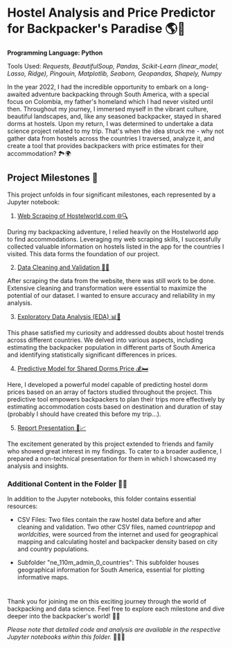 # Hostel Analysis and Price Predictor for Backpacker's Paradise 🌎🎒

**Programming Language: Python**

Tools Used: *Requests, BeautifulSoup, Pandas, Scikit-Learn (linear_model, Lasso, Ridge), Pingouin, Matplotlib, Seaborn, Geopandas, Shapely, Numpy*

In the year 2022, I had the incredible opportunity to embark on a long-awaited adventure backpacking through South America, with a special focus on Colombia, my father's homeland which I had never visited until then. Throughout my journey, I immersed myself in the vibrant culture, beautiful landscapes, and, like any seasoned backpacker, stayed in shared dorms at hostels. Upon my return, I was determined to undertake a data science project related to my trip. That's when the idea struck me - why not gather data from hostels across the countries I traversed, analyze it, and create a tool that provides backpackers with price estimates for their accommodation? 🏞️🌍

## Project Milestones 🏁

This project unfolds in four significant milestones, each represented by a Jupyter notebook:

1. [Web Scraping of Hostelworld.com 🌐🔍](https://github.com/LuBernal/data-science-portfolio/blob/main/Hostel%20in%20Backpacked%20Countries/Webscrapping%20of%20hostelworld.com.ipynb)

During my backpacking adventure, I relied heavily on the Hostelworld app to find accommodations. Leveraging my web scraping skills, I successfully collected valuable information on hostels listed in the app for the countries I visited. This data forms the foundation of our project.

2. [Data Cleaning and Validation 🧹✅](https://github.com/LuBernal/data-science-portfolio/blob/main/Hostel%20in%20Backpacked%20Countries/Data%20Cleaning%20and%20Validation.ipynb)

After scraping the data from the website, there was still work to be done. Extensive cleaning and transformation were essential to maximize the potential of our dataset. I wanted to ensure accuracy and reliability in my analysis.

3. [Exploratory Data Analysis (EDA) 📊🌟](https://github.com/LuBernal/data-science-portfolio/blob/main/Hostel%20in%20Backpacked%20Countries/Exploratoy%20Data%20Analysis.ipynb)

This phase satisfied my curiosity and addressed doubts about hostel trends across different countries. We delved into various aspects, including estimating the backpacker population in different parts of South America and identifying statistically significant differences in prices.

4. [Predictive Model for Shared Dorms Price 💰🛏️](https://github.com/LuBernal/data-science-portfolio/blob/main/Hostel%20in%20Backpacked%20Countries/Predictive%20model%20for%20Dorms.ipynb)

Here, I developed a powerful model capable of predicting hostel dorm prices based on an array of factors studied throughout the project. This predictive tool empowers backpackers to plan their trips more effectively by estimating accommodation costs based on destination and duration of stay (probably I should have created this before my trip...).

5. [Report Presentation 📢📈](https://github.com/LuBernal/data-science-portfolio/blob/main/Hostel%20in%20Backpacked%20Countries/Presentation.pdf)

The excitement generated by this project extended to friends and family who showed great interest in my findings. To cater to a broader audience, I prepared a non-technical presentation for them in which I showcased my  analysis and insights.

### Additional Content in the Folder 📂🌐

In addition to the Jupyter notebooks, this folder contains essential resources:

- CSV Files: Two files contain the raw hostel data before and after cleaning and validation. Two other CSV files, named *countriepop* and *worldcities*, were sourced from the internet and used for geographical mapping and calculating hostel and backpacker density based on city and country populations.

- Subfolder "ne_110m_admin_0_countries": This subfolder houses geographical information for South America, essential for plotting informative maps.

#

Thank you for joining me on this exciting journey through the world of backpacking and data science. Feel free to explore each milestone and dive deeper into the backpacker's world! 🎒🌟

*Please note that detailed code and analysis are available in the respective Jupyter notebooks within this folder.* 📁👩‍💻